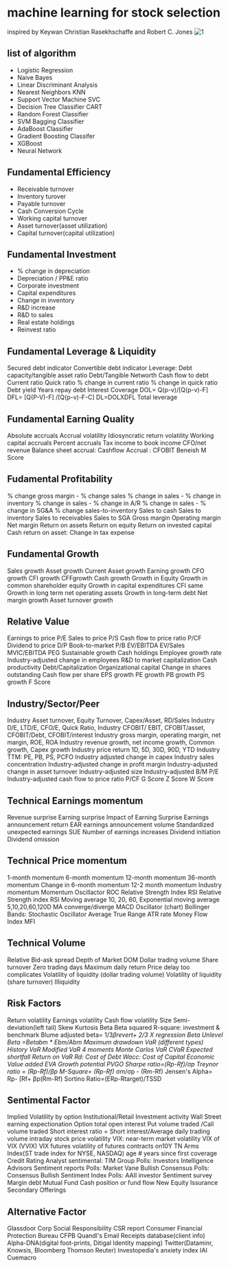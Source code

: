 # machine learning for stock selection
inspired by Keywan Christian Rasekhschaffe and Robert C. Jones 
![1](https://user-images.githubusercontent.com/46503526/73234417-ffee7800-4157-11ea-8234-b99cdce1aa65.PNG)

## list of algorithm
- Logistic Regression
- Naive Bayes
- Linear Discriminant Analysis 
- Nearest Neighbors KNN
- Support Vector Machine SVC
- Decision Tree Classifier CART
- Random Forest Classifier
- SVM Bagging Classifier
- AdaBoost Classifier
- Gradient Boosting Classifer
- XGBoost  
- Neural Network

## Fundamental Efficiency
- Receivable turnover
- Inventory turover
- Payable turnover
- Cash Conversion Cycle
- Working capital turnover
- Asset turnover(asset utilization)
- Capital turnover(capital utilization)
## Fundamental Investment
- % change in depreciation
- Depreciation / PP&E ratio
- Corporate investment
- Capital expenditures
- Change in inventory
- R&D increase
- R&D to sales
- Real estate holdings
- Reinvest ratio
## Fundamental Leverage & Liquidity
Secured debt indicator
Convertible debt indicator
Leverage:
Debt capacity/tangible asset ratio
Debt/Tangible Networth
Cash flow to debt
Current ratio
Quick ratio
% change in current ratio
% change in quick ratio
Debt yield
Years repay debt
Interest Coverage
DOL= Q(p-v)/[Q(p-v)-F]
DFL= [Q(P-V)-F] /[Q(p-v)-F-C]
DL=DOLXDFL Total leverage
## Fundamental Earning Quality
Absolute accruals
Accrual volatility
Idiosyncratic return volatility
Working capital accruals
Percent accruals
Tax income to book income
CFO/net revenue
Balance sheet accrual:
Cashflow Accrual :
CFOBIT
Beneish M Score
## Fudamental Profitability
% change gross margin - % change sales
% change in sales - % change in inventory
% change in sales - % change in A/R
% change in sales - % change in SG&A
% change sales-to-inventory
Sales to cash
Sales to inventory
Sales to receivables
Sales to SGA
Gross margin
Operating margin
Net margin
Return on assets
Return on equity
Return on invested capital
Cash return on asset:
Change in tax expense
## Fundamental Growth
Sales growth
Asset growth
Current Asset growth
Earning growth
CFO growth
CFI growth
CFFgrowth
Cash growth
Growth in Equity
Growth in common shareholder equity
Growth in capital expenditures CFI same
Growth in long term net operating assets
Growth in long-term debt
Net margin growth
Asset turnover growth
## Relative Value
Earnings to price P/E
Sales to price P/S
Cash flow to price ratio P/CF
Dividend to price D/P
Book-to-market P/B
EV/EBITDA
EV/Sales
MVIC/EBITDA
PEG
Sustainable growth
Cash holdings
Employee growth rate
Industry-adjusted change in employees
R&D to market capitalization
Cash productivity
Debt/Capitalization
Organizational capital
Change in shares outstanding
Cash flow per share
EPS growth
PE growth
PB growth
PS growth
F Score
## Industry/Sector/Peer
Industry Asset turnover,  Equity Turnover, Capex/Asset, RD/Sales
Industry D/E, LTD/E, CFO/E, Quick Ratio,
Industry CFOBIT/ EBIT, CFOBIT/asset, CFOBIT/Debt, CFOBIT/interest 
Industry gross margin, operating margin, net margin, ROE, ROA
Industry revenue growth, net income growth, Common growth, Capex growth
Industry price return 1D, 5D, 30D, 90D, YTD
Industry TTM:  PE, PB, PS, PCFO
Industry adjusted change in capex
Industry sales concentration
Industry-adjusted change in profit margin
Industry-adjusted change in asset turnover
Industry-adjusted size
Industry-adjusted B/M P/E
Industry-adjusted cash flow to price ratio P/CF
G Score
Z Score
W Score
## Technical Earnings momentum
Revenue surprise
Earning surprise
Impact of Earning Surprise
Earnings announcement return EAR
earnings announcement volume
Standardized unexpected earnings SUE
Number of earnings increases
Dividend initiation
Dividend omission
## Technical Price momentum
1-month momentum
6-month momentum
12-month momentum
36-month momentum
Change in 6-month momentum
12-2 month momentum
Industry momentum
Momentum Oscillactor ROC
Relative Strength Index RSI
Relative Strength index RSI
Moving average 10, 20, 60,
Exponential moving average 5,10,20,60,120D
MA converge/diverge MACD Oscillator (chart)
Bollinger Bands:
Stochastic Oscillator
Average True Range ATR rate
Money Flow Index MFI
## Technical Volume
Relative Bid-ask spread
Depth of Market DOM
Dollar trading volume
Share turnover
Zero trading days
Maximum daily return
Price delay    too complicates
Volatility of liquidity (dollar trading volume)
Volatility of liquidity (share turnover)
Illiquidity
## Risk Factors
Return volatility
Earnings volatility
Cash flow volatility
Size
Semi-deviation(left tail)
Skew
Kurtosis
Beta
Beta squared
R-square: investment & benchmark
Blume adjusted beta= 1/3*βrevert+ 2/3 X regression Beta
Unlevel Beta =Betabm * Ebm/Abm
Maximum drawdown
VaR (different types)
History VaR
Modified VaR 4 moments
Monte Carlos VaR
CVaR Expected shortfall
Return on VaR
Rd: Cost of Debt
Wacc: Cost of Capital
Economic Value added EVA
Growth potential PVGO
Sharpe ratio=(Rp-Rf)/σp
Treynor ratio = (Rp-Rf)/βp
M-Square= (Rp-Rf)* σm/σp - (Rm-Rf)
Jensen's Alpha= Rp- [Rf+ βp(Rm-Rf)
Sortino Ratio=(ERp-Rtarget)/TSSD

## Sentimental Factor
Implied Volatility by option
Institutional/Retail Investment activity
Wall Street earning expectionation
Option total open interest
Put volume traded /Call volume traded
Short interest ratio = Short interest/Average daily trading volume
intraday stock price volatility
VIX: near-term market volatility
VIX of VIX (VVIX)
VIX futures
volatility of futures contracts on10Y TN
Arms Index(ST trade index for NYSE, NASDAQ)
age # years since first coverage
Credit Rating
Analyst sentimental:
TIM Group
Polls: Investors Intelligence Advisors Sentiment reports
Polls: Market Vane Bullish Consensus
Polls: Consensus Bullish Sentiment Index
Polls: AAII investor Sentiment survey
Margin debt
Mutual Fund Cash position or fund flow
New Equity Issurance
Secondary Offerings

## Alternative Factor
Glassdoor
Corp Social Responsibility CSR report
Consumer Financial Protection Bureau CFPB
Quandl's Email Receipts database(client info)
Alpha-DNA(digital foot-prints, Ditigal Identity mapping)
Twitter(Dataminr, Knowsis, Bloomberg Thomson Reuter)
Investopedia's anxiety index IAI
Cuemacro
